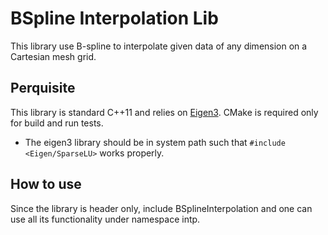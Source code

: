 # BSpline Interpolation Lib

This library use B-spline to interpolate given data of any dimension on a Cartesian mesh grid.

## Perquisite

This library is standard C++11 and relies on [Eigen3](https://eigen.tuxfamily.org/). CMake is required only for build and run tests.
- The eigen3 library should be in system path such that `#include <Eigen/SparseLU>` works properly.

## How to use

Since the library is header only, include BSplineInterpolation and one can use all its functionality under namespace intp. 
